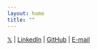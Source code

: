 ```yaml
---
layout: home
title: ""
---
```


[𝕏](https://x.com/guelfoweb) | [LinkedIn](https://www.linkedin.com/in/gianniamato) | [GitHub](https://github.com/guelfoweb/) | [E-mail](mailto:guelfoweb@gmail.com)
